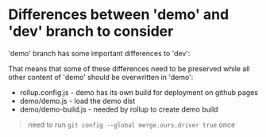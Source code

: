 # Differences between 'demo' and 'dev' branch to consider

'demo' branch has some important differences to 'dev':

That means that some of these differences need to be preserved
while all other content of 'demo' should be overwritten in 'demo':

* rollup.config.js - demo has its own build for deployment on github pages
* demo/demo.js - load the demo dist
* demo/demo-build.js - needed by rollup to create demo build

> need to run `git config --global merge.ours.driver true` once